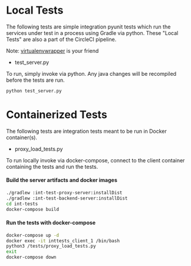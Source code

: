 # Local Tests

The following tests are simple integration pyunit tests which run the services under test in a process using Gradle via python. These "Local Tests" are also a part of the CircleCI pipeline.

Note: [virtualenvwrapper](https://virtualenvwrapper.readthedocs.io/en/latest/) is your friend

* test_server.py

To run, simply invoke via python. Any java changes will be recompiled before the tests are run.
```bash
python test_server.py
```


# Containerized Tests

The following tests are integration tests meant to be run in Docker container(s). 

* proxy_load_tests.py 

To run locally invoke via docker-compose, connect to the client container containing the tests and run the tests.

#### Build the server artifacts and docker images 
```bash
./gradlew :int-test-proxy-server:installDist
./gradlew :int-test-backend-server:installDist
cd int-tests
docker-compose build
```

#### Run the tests with docker-compose
```bash
docker-compose up -d
docker exec -it inttests_client_1 /bin/bash
python3 /tests/proxy_load_tests.py
exit
docker-compose down
```
